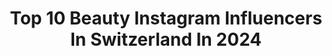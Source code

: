 ---
title: Top 10 Beauty Instagram Influencers In Switzerland In 2024
description: >-
  Find top beauty Instagram influencers in Switzerland in 2024. Most popular hashtags: #makeup #switzerland #ad.
platform: Instagram
hits: 361
text_top: Identify the most popular Instagram influencers on inBeat.
text_bottom: Our database holds 361 Instagram influencers like this in Switzerland for you to connect with.
profiles:
  - username: "m.kralj"
    fullname: >-
      Mariela Kraljevic
    bio: >-
      Zurich, Switzerland | Zagreb, Croatia fashion | beauty | lifestyle 🇩🇪: mariela@rachel-mgmt.com 🇨🇭: info@rf-management.ch
    location: "Switzerland"
    followers: 44241
    engagement: 303
    commentsToLikes: 0.021095
    id: ckf5qc0w08uzz0j23feejvb2y
    verified: false
    hashtags: "#awakenyourbest, #elseve, #entdeckecetaphil, #anzeige"
  - username: "mimozarudaj"
    fullname: >-
      Mimoza
    bio: >-
      𝓜 ♾️ my life in little boxes 💋 🇨🇭Fashion|Beauty|Lifestyle ✉️Contact: rudaj_mimoza@hotmail.com
    location: "Switzerland"
    followers: 13405
    engagement: 282
    commentsToLikes: 0.119859
    id: clo0mhj68aaji0j08p719y2ee
    verified: false
    hashtags: "#greece, #vacay, #ad, #mykonos"
  - username: "patricia.cori.na"
    fullname: >-
      Patricia Corina
    bio: >-
      BEAUTY | CREATIVITY | FASHION Swiss Content Creator 🇨🇭 Professional Makeup Artist Contact ✉️ anfragen@patriciacorina.ch
    location: "Switzerland"
    followers: 25453
    engagement: 268
    commentsToLikes: 0.008968
    id: ck5znr6vtp0550i14nyiskvyh
    verified: false
    hashtags: "#glamyou, #anzeige, #brunch, #glamfam"
  - username: "elif_gedik"
    fullname: >-
      ELIF GEDIK
    bio: >-
      My Journey on 🌎 TRAVEL | ART | BEAUTY Take me to the beach @dalga.swim
    location: "Switzerland"
    followers: 24534
    engagement: 246
    commentsToLikes: 0.018356
    id: cll83935r89g50j0814frmsua
    verified: false
    hashtags: "#howtorebuildcivilization, #ad, #zermatt, #hungrymindsbooks"
  - username: "corestilo.ch"
    fullname: >-
      Gabriela J. A. Birchler Rissmann
    bio: >-
      CorEstilo Style 🇨🇭Zürich Blogger: Fashion | Travel | Beauty & Lifestyle Creative Visual Content & Social Media Management
    location: "Switzerland"
    followers: 7555
    engagement: 224
    commentsToLikes: 0.019485
    id: cll8393cf89le0j08olvywdik
    verified: false
    hashtags: "#switzerland, #stylepost, #voguemagazine, #dailyoutfitideas"
  - username: "shantyvidalofficial"
    fullname: >-
      Shanty Vidal
    bio: >-
      FASHION | BEAUTY | LIFESTYLE 💎🧿 💌:shantybeauty@hotmail.com
    location: "Switzerland"
    followers: 59930
    engagement: 173
    commentsToLikes: 0.011991
    id: cll8394pd8awr0j0834fs12gs
    verified: false
    hashtags: "#blackopium, #fragrance, #genesiseurope, #makeup"
  - username: "felixfischerhair"
    fullname: >-
      Felix Fischer
    bio: >-
      BEAUTY IS MY LIFE TÖDISTRASSE 16. ZUERICH felix@felixfischerhair.com +41 76 387 38 31 ZUERICH +1 646 246 3113 NEW YORK
    location: "Switzerland"
    followers: 227657
    engagement: 146
    commentsToLikes: 0.001002
    id: ck15r37kd5wz90i19bul49wvp
    verified: true
    hashtags: ""
  - username: "shubhangi_anand__"
    fullname: >-
      SHUBHANGI ANAND 🧿👑
    bio: >-
      💁🏻‍♀️Makeup | Beauty ✨#20 on Forbes - India’s Top 100 Digital Stars 🦋 1M on Yt✨ 🍯Managed by @honeycombtalent 📮shubhangi.anand@honeycombmedia.in
    location: "Switzerland"
    followers: 305263
    engagement: 143
    commentsToLikes: 0.012296
    id: ckxp82g3ladn90j23kvyg61yy
    verified: false
    hashtags: "#switzerland, #heeramandi, #hairstyle, #fentybeauty"
  - username: "ohheyvivi"
    fullname: >-
      VIVI | FASHION | BEAUTY | FUN
    bio: >-
      fashion • beauty •fun • twinmum • wifey • boss 📩: viviburkhardt@gmail.com 📍🇨🇭
    location: "Switzerland"
    followers: 14519
    engagement: 128
    commentsToLikes: 0.156106
    id: ck5hppjbcrrbo0i11avgftyjb
    verified: false
    hashtags: "#jeansoutfit, #typedesign, #schweiz, #instadaily"
  - username: "the_zlist"
    fullname: >-
      Zahara Khan | Miami Blogger
    bio: >-
      Fashion | Beauty | Skincare Sharing my culture 🇮🇳 Contact: infothezlist@gmail.com
    location: "Switzerland"
    followers: 92714
    engagement: 122
    commentsToLikes: 0.037262
    id: ck0ucc11mgjll0i193xtclc0j
    verified: false
    hashtags: "#hotrollers, #nordstrombeauty, #target, #targetpartneryes"
---